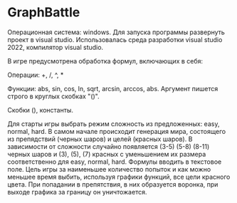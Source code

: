# GraphBattle
Операционная система: windows.
Для запуска программы развернуть проект в visual studio.
Использовалась среда разработки visual studio 2022, компилятор visual studio.

В игре предусмотрена обработка формул, включающих в себя:

Операции: +, /, ^, *

Функции: abs, sin, cos, ln, sqrt, arcsin, arccos, abs. Аргумент пишется строго в круглых скобках "()".

Скобки (), константы.

Для старты игры выбрать режим сложность из предложенных: easy, normal, hard. 
В самом начале происходит генерация мира, состоящего из препядствий (черных шаров) и целей (красных шаров). В зависимости от сложности случайно появляется (3-5) (5-8) (8-11) черных шаров и (3), (5), (7) красных с уменьшением их размера соответственно для easy, normal, hard. Формулы вводить в текстовое поле.
Цель игры за наименьшее количество попыток и как можно меньшее время выбить, используя графики функций, все цели красного цвета. При попадании в препятствия, в них образуется воронка, при выходе графика за границу он уничтожается.

